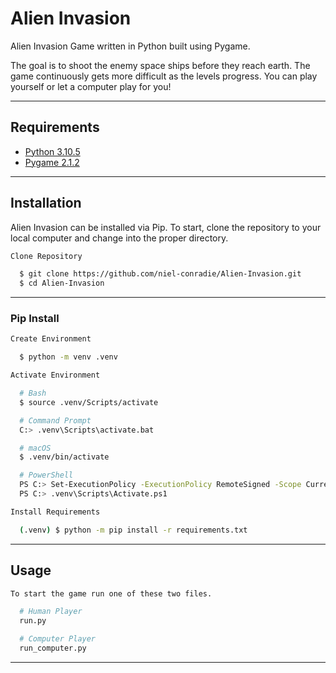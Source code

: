 # Alien Invasion

Alien Invasion Game written in Python built using Pygame. 

The goal is to shoot the enemy space ships before they reach earth. The game continuously gets more difficult as the levels progress. You can play yourself or let a computer play for you!

----
## Requirements

- [Python 3.10.5](https://www.python.org/downloads/release/python-3105/)
- [Pygame 2.1.2](https://www.pygame.org/news)
----
## Installation

Alien Invasion can be installed via Pip. To start, clone the repository to your local computer and change into the proper directory.

```bash
Clone Repository

  $ git clone https://github.com/niel-conradie/Alien-Invasion.git
  $ cd Alien-Invasion
```
----
### Pip Install

```bash
Create Environment

  $ python -m venv .venv
```
```bash
Activate Environment

  # Bash
  $ source .venv/Scripts/activate

  # Command Prompt
  C:> .venv\Scripts\activate.bat

  # macOS
  $ .venv/bin/activate

  # PowerShell
  PS C:> Set-ExecutionPolicy -ExecutionPolicy RemoteSigned -Scope CurrentUser
  PS C:> .venv\Scripts\Activate.ps1
```
```bash
Install Requirements

  (.venv) $ python -m pip install -r requirements.txt
```
----
## Usage

```bash
To start the game run one of these two files.

  # Human Player
  run.py

  # Computer Player
  run_computer.py
```
----